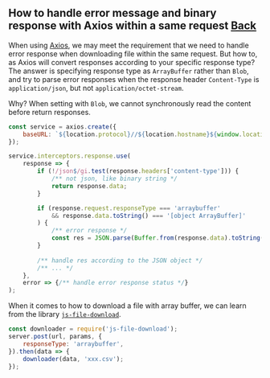 ## How to handle error message and binary response with Axios within a same request [Back](./qa.md)

When using [Axios](https://github.com/axios/axios), we may meet the requirement that we need to handle error response when downloading file within the same request. But how to, as Axios will convert responses according to your specific response type? The answer is specifying response type as  `ArrayBuffer` rather than `Blob`, and try to parse error responses when the response header `Content-Type` is `application/json`, but not `application/octet-stream`.

Why? When setting with `Blob`, we cannot synchronously read the content before return responses.

```js
const service = axios.create({
    baseURL: `${location.protocol}//${location.hostname}${window.location.port ? ':' + window.location.port : ''}/xxx/api`,
});

service.interceptors.response.use(
    response => {
        if (!/json$/gi.test(response.headers['content-type'])) {
            /** not json, like binary string */
            return response.data;
        }

        if (response.request.responseType === 'arraybuffer'
            && response.data.toString() === '[object ArrayBuffer]'
        ) {
            /** error response */
            const res = JSON.parse(Buffer.from(response.data).toString('utf8'));
        }
        
        /** handle res according to the JSON object */
        /** ... */
    },
    error => {/** handle error response status */}
);
```

When it comes to how to download a file with array buffer, we can learn from the library [`js-file-download`](https://github.com/kennethjiang/js-file-download).

```js
const downloader = require('js-file-download');
server.post(url, params, {
    responseType: 'arraybuffer',
}).then(data => {
    downloader(data, 'xxx.csv');    
});
```
